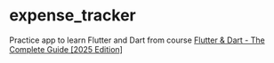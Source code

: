# expense_tracker

Practice app to learn Flutter and Dart from course [Flutter & Dart - The Complete Guide [2025 Edition]](https://www.udemy.com/course/learn-flutter-dart-to-build-ios-android-apps)
